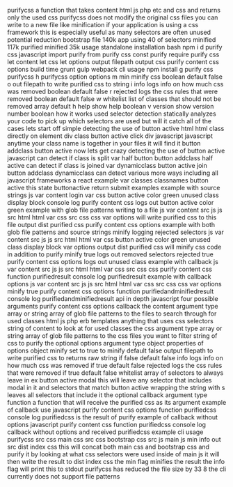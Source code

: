 purifycss a function that takes content html js php etc and css and returns only the used css purifycss does not modify the original css files you can write to a new file like minification if your application is using a css framework this is especially useful as many selectors are often unused potential reduction bootstrap file 140k app using 40 of selectors minified 117k purified minified 35k usage standalone installation bash npm i d purify css javascript import purify from purify css const purify require purify css let content let css let options output filepath output css purify content css options build time grunt gulp webpack cli usage npm install g purify css purifycss h purifycss option options m min minify css boolean default false o out filepath to write purified css to string i info logs info on how much css was removed boolean default false r rejected logs the css rules that were removed boolean default false w whitelist list of classes that should not be removed array default h help show help boolean v version show version number boolean how it works used selector detection statically analyzes your code to pick up which selectors are used but will it catch all of the cases lets start off simple detecting the use of button active html html class directly on element div class button active click div javascript javascript anytime your class name is together in your files it will find it button addclass button active now lets get crazy detecting the use of button active javascript can detect if class is split var half button button addclass half active can detect if class is joined var dynamicclass button active join button addclass dynamicclass can detect various more ways including all javascript frameworks a react example var classes classnames button active this state buttonactive return submit examples example with source strings js var content login var css button active color green unused class display block console log purify content css logs out button active color green example with glob file patterns writing to a file js var content src js js src html html var css src css css var options will write purified css to this file output dist purified css purify content css options example with both glob file patterns and source strings minify logging rejected selectors js var content src js js src html html var css button active color green unused class display block var options output dist purified css will minify css code in addition to purify minify true logs out removed selectors rejected true purify content css options logs out unused class example with callback js var content src js js src html html var css src css css purify content css function purifiedresult console log purifiedresult example with callback options js var content src js js src html html var css src css css var options minify true purify content css options function purifiedandminifiedresult console log purifiedandminifiedresult api in depth javascript four possible arguments purify content css options callback the content argument type array or string array of glob file patterns to the files to search through for used classes html js php erb templates anything that uses css selectors string of content to look at for used classes the css argument type array or string array of glob file patterns to the css files you want to filter string of css to purify the optional options argument type object properties of options object minify set to true to minify default false output filepath to write purified css to returns raw string if false default false info logs info on how much css was removed if true default false rejected logs the css rules that were removed if true default false whitelist array of selectors to always leave in ex button active modal this will leave any selector that includes modal in it and selectors that match button active wrapping the string with s leaves all selectors that include it the optional callback argument type function a function that will receive the purified css as its argument example of callback use javascript purify content css options function purifiedcss console log purifiedcss is the result of purify example of callback without options javascript purify content css function purifiedcss console log callback without options and received purifiedcss example cli usage purifycss src css main css src css bootstrap css src js main js min info out src dist index css this will concat both main css and bootstrap css and purify it by looking at what css selectors were used inside of main js it will then write the result to dist index css the min flag minifies the result the info flag will print this to stdout purifycss has reduced the file size by 33 8 the cli currently does not support file patterns